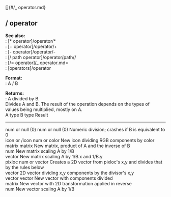 []{#/_ operator.md}    
## / operator    
**See also:**    
:   [\* operator]/operator/*    
:   [+ operator]/operator/+    
:   [- operator]/operator/-    
:   [/ path operator]/operator/path//    
:   [/= operator]/_ operator.md=    
:   [operators]/operator    
<!-- -->    
**Format:**    
:   A / B    
<!-- -->    
**Returns:**    
:   A divided by B.    
Divides A and B. The result of the operation depends on the types of    
values being multiplied, mostly on A.    
  A type            B type                                                    Result    
  ----------------- --------------------------------------------------------- ----------------------------------------------------------------------------    
  num or null (0)   num or null (0)                                           Numeric division; crashes if B is equivalent to 0    
  icon or /icon     num or color                                              New icon dividing RGB components by color    
  matrix            matrix                                                    New matrix, product of A and the inverse of B    
                    num                                                       New matrix scaling A by 1/B    
                    vector                                                    New matrix scaling A by 1/B.x and 1/B.y    
  pixloc            num or vector                                             Creates a 2D vector from pixloc\'s x,y and divides that by the rules below    
  vector            2D vector dividing x,y components by the divisor\'s x,y       
  vector            vector                                                    New vector with components divided    
                    matrix                                                    New vector with 2D transformation applied in reverse    
                    num                                                       New vector scaling A by 1/B  